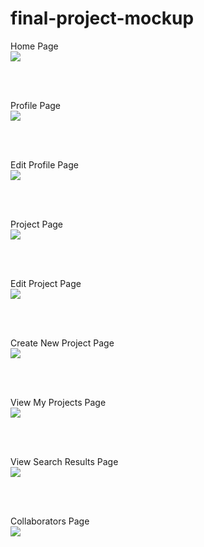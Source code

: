 # final-project-mockup

Home Page
<br>
<img src="/doc/homepage.png">

<br><br>

Profile Page
<br>
<img src="/doc/profile.png">

<br><br>

Edit Profile Page
<br>
<img src="/doc/editprofile.png">

<br><br>

Project Page
<br>
<img src="/doc/project.png">

<br><br>

Edit Project Page
<br>
<img src="/doc/editproject.png">

<br><br>

Create New Project Page
<br>
<img src="/doc/newproject.png">

<br><br>

View My Projects Page
<br>
<img src="/doc/myprojects.png">

<br><br>

View Search Results Page
<br>
<img src="/doc/search.png">

<br><br>

Collaborators Page
<br>
<img src="/doc/collaborators.png">
